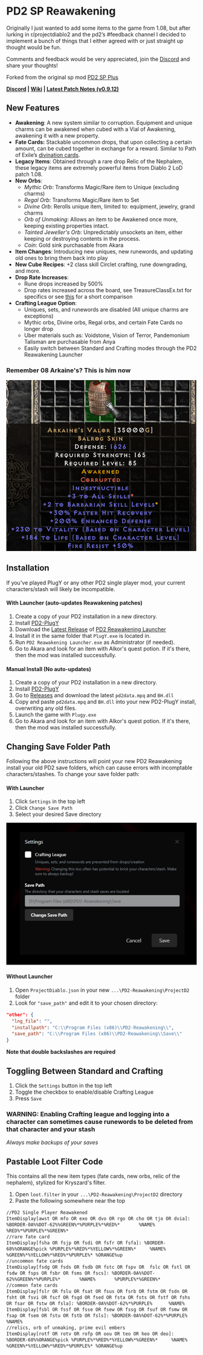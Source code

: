 # PD2 SP Reawakening

Originally I just wanted to add some items to the game from 1.08, but after lurking in r/projectdiablo2 and the pd2’s #feedback channel I decided to implement a bunch of things that I either agreed with or just straight up thought would be fun.

Comments and feedback would be very appreciated, join the [Discord](https://discord.gg/rBCNMWaCNt) and share your thoughts!

Forked from the original sp mod [PD2 SP Plus](https://github.com/Lukaszpg/PD2-Single-Player-Plus-mod)

**[Discord](https://discord.gg/rBCNMWaCNt) | [Wiki](https://pd2reawakening.com/wiki/) | [Latest Patch Notes (v0.9.12)](https://docs.google.com/document/d/1H1efCeh5ctFM6-w9jRscjnMu3rcp43m7xkTJFEcnT2M/pub)**

## New Features

- **Awakening**: A new system similar to corruption. Equipment and unique charms can be awakened when cubed with a Vial of Awakening, awakening it with a new property.
- **Fate Cards:** Stackable uncommon drops, that upon collecting a certain amount, can be cubed together in exchange for a reward. Similar to Path of Exile’s [divination cards](https://pathofexile.fandom.com/wiki/Divination_card).
- **Legacy Items**: Obtained through a rare drop Relic of the Nephalem, these legacy items are extremely powerful items from Diablo 2 LoD patch 1.08.
- **New Orbs**:
  - _Mythic Orb_: Transforms Magic/Rare item to Unique (excluding charms)
  - _Regal Orb_: Transforms Magic/Rare item to Set
  - _Divine Orb_: Rerolls unique item, limited to: equipment, jewelry, grand charms
  - _Orb of Unmaking_: Allows an item to be Awakened once more, keeping existing properties intact.
  - _Tainted Jeweller's Orb_: Unpredictably unsockets an item, either keeping or destroying contents in the process.
  - _Coin_: Gold sink purchasable from Akara
- **Item Changes**: Introducing new uniques, new runewords, and updating old ones to bring them back into play
- **New Cube Recipes**: +2 class skill Circlet crafting, rune downgrading, and more.
- **Drop Rate Increases**:
  - Rune drops increased by 500%
  - Drop rates increased across the board, see TreasureClassEx.txt for specifics or see [this](https://docs.google.com/spreadsheets/d/e/2PACX-1vSmG2BYE-c6W7l0ha8OcyEQROgDSKFtR99mWHuT9XM6OXW_f4ym87x-d5GrhlO37msQqxt2IJj_XRbF/pubhtml) for a short comparison
- **Crafting League Option**:
  - Uniques, sets, and runewords are disabled (All unique charms are exceptions)
  - Mythic orbs, Divine orbs, Regal orbs, and certain Fate Cards no longer drop
  - Uber materials such as: Voidstone, Vision of Terror, Pandemonium Talisman are purchasable from Anya
  - Easily switch between Standard and Crafting modes through the PD2 Reawakening Launcher

### Remember 08 Arkaine's? This is him now

![alt text](PoHIVHh.png)

## Installation

If you've played PlugY or any other PD2 single player mod, your current characters/stash will likely be incompatible.

#### With Launcher (auto-updates Reawakening patches)

1. Create a copy of your PD2 installation in a new directory.
1. Install [PD2-PlugY](https://github.com/BetweenWalls/PD2-PlugY)
1. Download the [Latest Release](https://github.com/synpoox/pd2-reawakening-launcher/releases/latest) of [PD2 Reawakening Launcher](https://github.com/synpoox/pd2-reawakening-launcher)
1. Install it in the same folder that `PlugY.exe` is located in.
1. Run `PD2 Reawakening Launcher.exe` as Administrator (if needed).
1. Go to Akara and look for an item with Alkor's quest potion. If it's there, then the mod was installed successfully.

#### Manual Install (No auto-updates)

1. Create a copy of your PD2 installation in a new directory.
1. Install [PD2-PlugY](https://github.com/BetweenWalls/PD2-PlugY)
1. Go to [Releases](https://github.com/synpoox/pd2-reawakening/releases) and download the latest `pd2data.mpq` and `BH.dll`
1. Copy and paste `pd2data.mpq` and `BH.dll` into your new PD2-PlugY install, overwriting any old files.
1. Launch the game with `Plugy.exe`
1. Go to Akara and look for an item with Alkor's quest potion. If it's there, then the mod was installed successfully.

## Changing Save Folder Path

Following the above instructions will point your new PD2 Reawakening install your old PD2 save folders, which can cause errors with incomptable characters/stashes. To change your save folder path:

#### With Launcher
1. Click `Settings` in the top left
1. Click `Change Save Path`
1. Select your desired Save directory

![alt text](kAKT28i.png)

#### Without Launcher

1. Open `ProjectDiablo.json` in your new `...\PD2-Reawakening\ProjectD2` folder
1. Look for `"save_path"` and edit it to your chosen directory:

```JSON
"other": {
  "lng_file": "",
  "installpath": "C:\\Program Files (x86)\\PD2-Reawakening\\",
  "save_path": "C:\\Program Files (x86)\\PD2-Reawakening\\Save\\"
}
```
**Note that double backslashes are required**

## Toggling Between Standard and Crafting

1. Click the `Settings` button in the top left
1. Toggle the checkbox to enable/disable Crafting League
1. Press `Save`

### **WARNING: Enabling Crafting league and logging into a character can sometimes cause runewords to be deleted from that character and your stash**

_Always make backups of your saves_

## Pastable Loot Filter Code

This contains all the new item types (fate cards, new orbs, relic of the nephalem), stylized for Kryszard's filter.
1. Open `loot.filter` in your `...\PD2-Reawakening\ProjectD2` directory
1. Paste the following somewhere near the top

```
//PD2 Single Player Reawakened
ItemDisplay[awst OR mfo OR exo OR dvo OR rgo OR cho OR tjo OR dvia]: %BORDER-0A%%DOT-62%%GREEN%*%PURPLE%*%RED%*       %NAME%       %RED%*%PURPLE%*%GREEN%*
//rare fate card
ItemDisplay[fsha OR fsjp OR fsdi OR fsfr OR fsfa]: %BORDER-68%%ORANGE%pick %PURPLE%*%RED%*%YELLOW%*%GREEN%*     %NAME%     %GREEN%*%YELLOW%*%RED%*%PURPLE%* %ORANGE%up
//uncommon fate cards
ItemDisplay[fsdg OR fsds OR fsdb OR fstc OR fspv OR  fslc OR fstl OR fsdw OR fsps OR fsbr OR fsms OR fscs]: %BORDER-0A%%DOT-62%%GREEN%*%PURPLE%*       %NAME%       %PURPLE%*%GREEN%*
//common fate cards
ItemDisplay[fslr OR fslu OR fsat OR fsus OR fsrb OR fstm OR fsdn OR fsht OR fsvi OR fscf OR fsgd OR fsed OR fsta OR fsts OR fstf OR fshs OR fsar OR fstw OR fsla]: %BORDER-0A%%DOT-62%*%PURPLE%      %NAME%      
ItemDisplay[fsbl OR fssf OR fsse OR fsew OR fssg OR fsuf OR fsmw OR fsap OR fsem OR fstu OR fstb OR fsls]: %BORDER-0A%%DOT-62%*%PURPLE%      %NAME%      
//relics, orb of unmaking, prime evil embers
ItemDisplay[rotf OR rotv OR rofp OR oou OR teo OR heo OR deo]: %BORDER-68%%ORANGE%pick %PURPLE%*%RED%*%YELLOW%*%GREEN%*     %NAME%     %GREEN%*%YELLOW%*%RED%*%PURPLE%* %ORANGE%up

```
